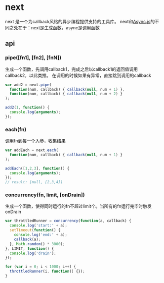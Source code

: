 # next

next 是一个为callback风格的异步编程提供支持的工具库。
next和[Async.js](https://github.com/caolan/async)的不同之处在于：next是生成函数，async是调用函数

## api

### pipe([fn1], [fn2], [fnN])
生成一个函数，先调用callback1，完成之后以callback1的返回值调用callback2，以此类推。
在调用的时候如果有异常，直接跳到调用的callback

```javascript
var add2 = next.pipe(
  function(num, callback) { callback(null, num + 1) },
  function(num, callback) { callback(null, num + 2) }
);

add2(1, function() {
  console.log(arguments);
});

```

### each(fn)
调用fn到每一个入参，收集结果
```javascript
var addEach = next.each(
  function(num, callback) { callback(null, num + 1) }
);

addEach([1,2,3], function() {
  console.log(arguments);
});
// result: [null, [2,3,4]]

```

### concurrency(fn, limit, [onDrain])
生成一个函数，使得同时运行的fn不超过limit个。当所有的fn运行完毕时触发onDrain
```javascript
var throttledRunner = concurrency(function(a, callback) {
  console.log('start:' + a);
  setTimeout(function() {
    console.log('end:' + a);
    callback(a);
  }, Math.random() * 3000);
}, LIMIT, function() {
  console.log('drain');
});

for (var i = 0; i < 1000; i++) {
  throttledRunner(i, function() {});
}

```

